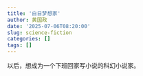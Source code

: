 ```yaml
---
title: '白日梦想家'
author: 黄国政
date: '2025-07-06T08:20:00'
slug: science-fiction
categories: []
tags: []
---
```


<!--more-->

以后，想成为一个下班回家写小说的科幻小说家。